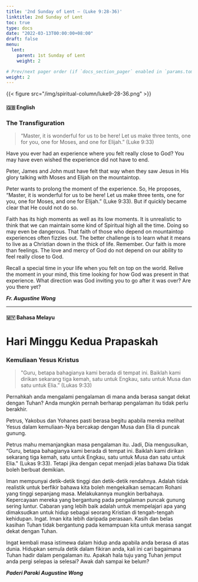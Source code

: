 ```yaml
---
title: '2nd Sunday of Lent – (Luke 9:28-36)'
linktitle: 2nd Sunday of Lent
toc: true
type: docs
date: "2022-03-13T00:00:00+08:00"
draft: false
menu:
  lent:
    parent: 1st Sunday of Lent
    weight: 2

# Prev/next pager order (if `docs_section_pager` enabled in `params.toml`)
weight: 2
---
```

{{< figure src="/img/spiritual-column/luke9-28-36.png" >}}

#### :gb: __English__

### The Transfiguration

> “Master, it is wonderful for us to be here! Let us make three tents, one for you, one for Moses, and one for Elijah.” (Luke 9:33)

Have you ever had an experience where you felt really close to God? You may have even wished the experience did not have to end.

Peter, James and John must have felt that way when they saw Jesus in His glory talking with Moses and Elijah on the mountaintop.

Peter wants to prolong the moment of the experience. So, He proposes, “Master, it is wonderful for us to be here! Let us make three tents, one for you, one for Moses, and one for Elijah.” (Luke 9:33).  But if quickly became clear that He could not do so.

Faith has its high moments as well as its low moments. It is unrealistic to think that we can maintain some kind of Spiritual high all the time. Doing so may even be dangerous. That faith of those who depend on mountaintop experiences often fizzles out. The better challenge is to learn what it means to live as a Christian down in the thick of life. Remember. Our faith is more than feelings. The love and mercy of God do not depend on our ability to feel really close to God.

Recall a special time in your life when you felt on top on the world. Relive the moment in your mind, this time looking for how God was present in that experience. What direction was God inviting you to go after it was over? Are you there yet?


___Fr. Augustine Wong___

---

#### :malaysia: __Bahasa Melayu__

# Hari Minggu Kedua Prapaskah

### Kemuliaan Yesus Kristus

> "Guru, betapa bahagianya kami berada di tempat ini. Baiklah kami dirikan sekarang tiga kemah, satu untuk Engkau, satu untuk Musa dan satu untuk Elia.” (Lukas 9:33)

Pernahkah anda mengalami pengalaman di mana anda berasa sangat dekat dengan Tuhan? Anda mungkin pernah berharap pengalaman itu tidak perlu berakhir.

Petrus, Yakobus dan Yohanes pasti berasa begitu apabila mereka melihat Yesus dalam kemuliaan-Nya bercakap dengan Musa dan Elia di puncak gunung.

Petrus mahu memanjangkan masa pengalaman itu. Jadi, Dia mengusulkan, “Guru, betapa bahagianya kami berada di tempat ini. Baiklah kami dirikan sekarang tiga kemah, satu untuk Engkau, satu untuk Musa dan satu untuk Elia." (Lukas 9:33). Tetapi jika dengan cepat menjadi jelas bahawa Dia tidak boleh berbuat demikian.

Iman mempunyai detik-detik tinggi dan detik-detik rendahnya. Adalah tidak realistik untuk berfikir bahawa kita boleh mengekalkan semacam Rohani yang tinggi sepanjang masa. Melakukannya mungkin berbahaya. Kepercayaan mereka yang bergantung pada pengalaman puncak gunung sering luntur. Cabaran yang lebih baik adalah untuk mempelajari apa yang dimaksudkan untuk hidup sebagai seorang Kristian di tengah-tengah kehidupan. Ingat. Iman kita lebih daripada perasaan. Kasih dan belas kasihan Tuhan tidak bergantung pada kemampuan kita untuk merasa sangat dekat dengan Tuhan.

Ingat kembali masa istimewa dalam hidup anda apabila anda berasa di atas dunia. Hidupkan semula detik dalam fikiran anda, kali ini cari bagaimana Tuhan hadir dalam pengalaman itu. Apakah hala tuju yang Tuhan jemput anda pergi selepas ia selesai? Awak dah sampai ke belum?


___Paderi Paroki  Augustine Wong___
